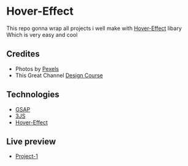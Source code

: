 # Hover-Effect
This repo gonna wrap all projects i well make with [Hover-Effect](https://github.com/robin-dela/hover-effect) libary  
Which is very easy and cool  
## Credites 
- Photos by [Pexels](https://www.pexels.com/)
- This Great Channel [Design Course](https://www.youtube.com/channel/UCVyRiMvfUNMA1UPlDPzG5Ow)

## Technologies
- [GSAP](https://github.com/greensock/GSAP)
- [3JS](https://github.com/mrdoob/three.js)
- [Hover-Effect](https://github.com/robin-dela/hover-effect)

## Live preview
- [Project-1](https://fettahaud.github.io/Hover-Effect/Project-1/index.html)
